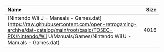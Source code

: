 |Name|Size|
|:---|---:|
|[Nintendo Wii U - Manuals - Games.dat](https://raw.githubusercontent.com/open-retrogaming-archive/dat-catalog/main/root/basic/TOSEC-PIX/Nintendo/Wii U/Manuals/Games/Nintendo Wii U - Manuals - Games.dat)|4016|
